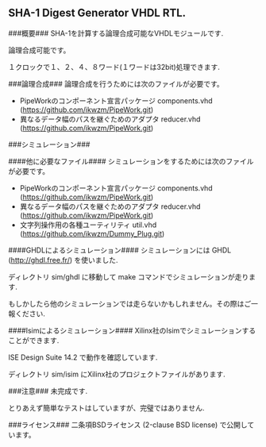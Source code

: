 SHA-1 Digest Generator VHDL RTL.
--------------------------------

###概要###
SHA-1を計算する論理合成可能なVHDLモジュールです.

論理合成可能です。

１クロックで１、２、４、８ワード(１ワードは32bit)処理できます.

###論理合成###
論理合成を行うためには次のファイルが必要です。

* PipeWorkのコンポーネント宣言パッケージ   components.vhd (<https://github.com/ikwzm/PipeWork.git>)
* 異なるデータ幅のパスを継ぐためのアダプタ reducer.vhd    (<https://github.com/ikwzm/PipeWork.git>)

###シミュレーション###

####他に必要なファイル####
シミュレーションをするためには次のファイルが必要です。

* PipeWorkのコンポーネント宣言パッケージ   components.vhd (<https://github.com/ikwzm/PipeWork.git>)
* 異なるデータ幅のパスを継ぐためのアダプタ reducer.vhd    (<https://github.com/ikwzm/PipeWork.git>)
* 文字列操作用の各種ユーティリティ         util.vhd       (<https://github.com/ikwzm/Dummy_Plug.git>)

####GHDLによるシミュレーション####
シミュレーションには GHDL (http://ghdl.free.fr/) を使いました.

ディレクトリ sim/ghdl に移動して make コマンドでシミュレーションが走ります.

もしかしたら他のシミュレーションでは走らないかもしれません。その際はご一報ください.

####Isimによるシミュレーション####
Xilinx社のIsimでシミュレーションすることができます.

ISE Design Suite 14.2 で動作を確認しています.

ディレクトリ sim/isim にXilinx社のプロジェクトファイルがあります.

###注意###
未完成です.

とりあえず簡単なテストはしていますが、完璧ではありません.

###ライセンス###
二条項BSDライセンス (2-clause BSD license) で公開しています。


